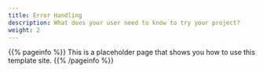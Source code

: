 ```yaml
---
title: Error Handling
description: What does your user need to know to try your project?
weight: 2
---
```


{{% pageinfo %}}
This is a placeholder page that shows you how to use this template site.
{{% /pageinfo %}}